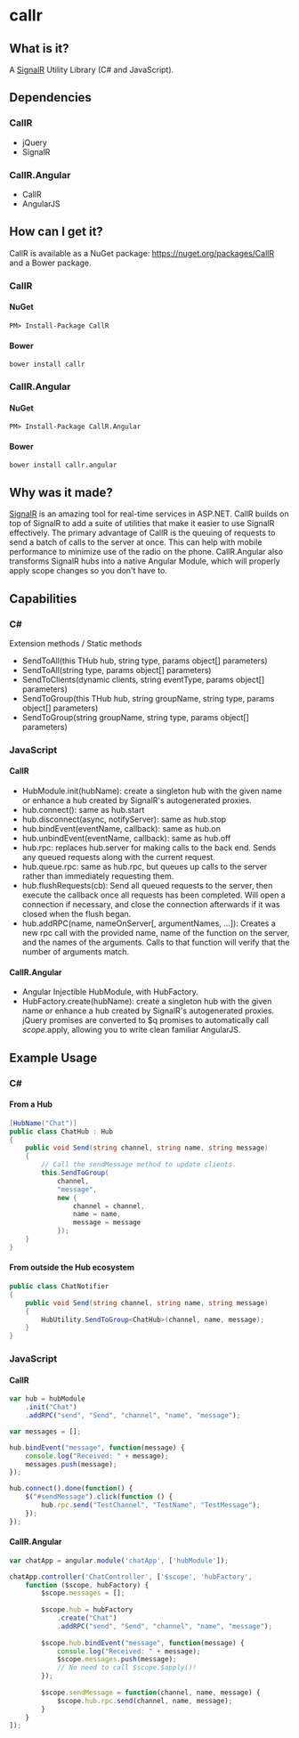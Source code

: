 callr
=====

What is it?
-----------
A [SignalR](http://www.asp.net/signalr) Utility Library (C# and JavaScript).

Dependencies
------------

### CallR ###

* jQuery
* SignalR 

### CallR.Angular ###

* CallR
* AngularJS


How can I get it?
-----------------

CallR is available as a NuGet package: https://nuget.org/packages/CallR and a Bower package.

### CallR ###

#### NuGet ####

```
PM> Install-Package CallR
```

#### Bower ####

```
bower install callr
```

### CallR.Angular ###

#### NuGet ####

```
PM> Install-Package CallR.Angular
```

#### Bower ####

```
bower install callr.angular
```

Why was it made?
----------------

[SignalR](http://www.asp.net/signalr) is an amazing tool for real-time services in ASP.NET. CallR builds on top of SignalR to add a suite of utilities that make it easier to use SignalR effectively. The primary advantage of CallR is the queuing of requests to send a batch of calls to the server at once. This can help with mobile performance to minimize use of the radio on the phone. CallR.Angular also transforms SignalR hubs into a native Angular Module, which will properly apply scope changes so you don't have to.

Capabilities
------------

### C# ###

Extension methods / Static methods
* SendToAll<THub>(this THub hub, string type, params object[] parameters)
* SendToAll<THub>(string type, params object[] parameters)
* SendToClients(dynamic clients, string eventType, params object[] parameters)
* SendToGroup<THub>(this THub hub, string groupName, string type, params object[] parameters)
* SendToGroup<THub>(string groupName, string type, params object[] parameters)

### JavaScript ###

#### CallR ####

* HubModule.init(hubName): create a singleton hub with the given name or enhance a hub created by SignalR's autogenerated proxies.
* hub.connect(): same as hub.start
* hub.disconnect(async, notifyServer): same as hub.stop
* hub.bindEvent(eventName, callback): same as hub.on
* hub.unbindEvent(eventName, callback): same as hub.off
* hub.rpc: replaces hub.server for making calls to the back end. Sends any queued requests along with the current request.
* hub.queue.rpc: same as hub.rpc, but queues up calls to the server rather than immediately requesting them.
* hub.flushRequests(cb): Send all queued requests to the server, then execute the callback once all requests has been completed. Will open a connection if necessary, and close the connection afterwards if it was closed when the flush began.
* hub.addRPC(name, nameOnServer[, argumentNames, ...]): Creates a new rpc call with the provided name, name of the function on the server, and the names of the arguments. Calls to that function will verify that the number of arguments match.

#### CallR.Angular ####

* Angular Injectible HubModule, with HubFactory.
* HubFactory.create(hubName): create a singleton hub with the given name or enhance a hub created by SignalR's autogenerated proxies. jQuery promises are converted to $q promises to automatically call $scope.$apply, allowing you to write clean familiar AngularJS.

Example Usage
-------------


### C# ###

#### From a Hub ####

``` csharp
[HubName("Chat")]
public class ChatHub : Hub
{
    public void Send(string channel, string name, string message)
    {
        // Call the sendMessage method to update clients.
        this.SendToGroup(
            channel,
            "message",
            new {
                channel = channel,
                name = name,
                message = message
            });
    }
}
```

#### From outside the Hub ecosystem ####

``` csharp
public class ChatNotifier
{
    public void Send(string channel, string name, string message)
    {
        HubUtility.SendToGroup<ChatHub>(channel, name, message);
    }
}
```

### JavaScript ###

#### CallR ####

``` javascript
var hub = hubModule
    .init("Chat")
    .addRPC("send", "Send", "channel", "name", "message");

var messages = [];

hub.bindEvent("message", function(message) {
    console.log("Received: " + message);
    messages.push(message);
});

hub.connect().done(function() {
    $("#sendMessage").click(function () {
        hub.rpc.send("TestChannel", "TestName", "TestMessage");
    });
});
```

#### CallR.Angular ####

``` javascript
var chatApp = angular.module('chatApp', ['hubModule']);

chatApp.controller('ChatController', ['$scope', 'hubFactory',
    function ($scope, hubFactory) {
        $scope.messages = [];
        
        $scope.hub = hubFactory
            .create("Chat")
            .addRPC("send", "Send", "channel", "name", "message");
        
        $scope.hub.bindEvent("message", function(message) {
            console.log("Received: " + message);
            $scope.messages.push(message);
            // No need to call $scope.$apply()!
        });
        
        $scope.sendMessage = function(channel, name, message) {
            $scope.hub.rpc.send(channel, name, message);
        }
    }
]);
```


